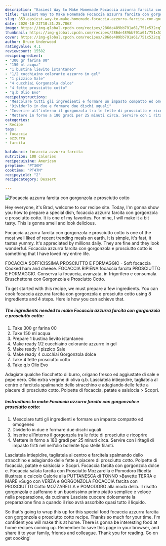 ```yaml
---
description: "Easiest Way to Make Homemade Focaccia azzurra farcita con gorgonzola e prosciutto cotto"
title: "Easiest Way to Make Homemade Focaccia azzurra farcita con gorgonzola e prosciutto cotto"
slug: 853-easiest-way-to-make-homemade-focaccia-azzurra-farcita-con-gorgonzola-e-prosciutto-cotto
date: 2020-10-22T10:31:25.706Z
image: https://img-global.cpcdn.com/recipes/286de489bb701a61/751x532cq70/focaccia-azzurra-farcita-con-gorgonzola-e-prosciutto-cotto-recipe-main-photo.jpg
thumbnail: https://img-global.cpcdn.com/recipes/286de489bb701a61/751x532cq70/focaccia-azzurra-farcita-con-gorgonzola-e-prosciutto-cotto-recipe-main-photo.jpg
cover: https://img-global.cpcdn.com/recipes/286de489bb701a61/751x532cq70/focaccia-azzurra-farcita-con-gorgonzola-e-prosciutto-cotto-recipe-main-photo.jpg
author: Bruce Underwood
ratingvalue: 4.1
reviewcount: 15582
recipeingredient:
- "300 gr farina 00"
- "150 ml acqua"
- "1 bustina lievito istantaneo"
- "1/2 cucchiaino colorante azzurro in gel"
- "1 pizzico Sale"
- "4 cucchiai Gorgonzola dolce"
- "4 fette prosciutto cotto"
- "q.b Olio Evo"
recipeinstructions:
- "Mescolare tutti gli ingredienti e formare un impasto compatto ed omogeneo"
- "Dividerlo in due e formare due dischi uguali"
- "Inserire all’interno il gorgonzola tra le fette di prosciutto e ricoprire"
- "Mettere in forno a 180 gradi per 25 minuti circa. Servire con i ritagli di impasto fritti nel nell’olio bollente tipo stelle filanti."
categories:
- Recipe
tags:
- focaccia
- azzurra
- farcita

katakunci: focaccia azzurra farcita 
nutrition: 108 calories
recipecuisine: American
preptime: "PT36M"
cooktime: "PT47M"
recipeyield: "2"
recipecategory: Dessert

---
```



![Focaccia azzurra farcita con gorgonzola e prosciutto cotto](https://img-global.cpcdn.com/recipes/286de489bb701a61/751x532cq70/focaccia-azzurra-farcita-con-gorgonzola-e-prosciutto-cotto-recipe-main-photo.jpg)

Hey everyone, it's Brad, welcome to our recipe site. Today, I'm gonna show you how to prepare a special dish, focaccia azzurra farcita con gorgonzola e prosciutto cotto. It is one of my favorites. For mine, I will make it a bit tasty. This is gonna smell and look delicious.

Focaccia azzurra farcita con gorgonzola e prosciutto cotto is one of the most well liked of recent trending meals on earth. It is simple, it's fast, it tastes yummy. It's appreciated by millions daily. They are fine and they look wonderful. Focaccia azzurra farcita con gorgonzola e prosciutto cotto is something that I have loved my entire life.

FOCACCIA SOFFICISSIMA PROSCIUTTO E FORMAGGIO - Soft focaccia Cooked ham and cheese. FOCACCIA RIPIENA focaccia farcita PROSCIUTTO E FORMAGGIO. Conserva la focaccia, avanzata, in frigorifero e consumala. Bruschettona con Gorgonzola e Prosciutto Cotto.


To get started with this recipe, we must prepare a few ingredients. You can cook focaccia azzurra farcita con gorgonzola e prosciutto cotto using 8 ingredients and 4 steps. Here is how you can achieve that.

<!--inarticleads1-->

##### The ingredients needed to make Focaccia azzurra farcita con gorgonzola e prosciutto cotto:

1. Take 300 gr farina 00
1. Take 150 ml acqua
1. Prepare 1 bustina lievito istantaneo
1. Make ready 1/2 cucchiaino colorante azzurro in gel
1. Make ready 1 pizzico Sale
1. Make ready 4 cucchiai Gorgonzola dolce
1. Take 4 fette prosciutto cotto
1. Take q.b Olio Evo


Adagiate qualche fiocchetto di burro, origano fresco ed aggiustate di sale e pepe nero. Olio extra vergine di oliva q.b. Lasciatela intiepidire, tagliatela al centro e farcitela spalmando dello stracchino e adagiando delle fette a piacere di prosciutto cotto. Polpette di focaccia, patate e salsiccia &gt; Scopri. 

<!--inarticleads2-->

##### Instructions to make Focaccia azzurra farcita con gorgonzola e prosciutto cotto:

1. Mescolare tutti gli ingredienti e formare un impasto compatto ed omogeneo
1. Dividerlo in due e formare due dischi uguali
1. Inserire all’interno il gorgonzola tra le fette di prosciutto e ricoprire
1. Mettere in forno a 180 gradi per 25 minuti circa. Servire con i ritagli di impasto fritti nel nell’olio bollente tipo stelle filanti.


Lasciatela intiepidire, tagliatela al centro e farcitela spalmando dello stracchino e adagiando delle fette a piacere di prosciutto cotto. Polpette di focaccia, patate e salsiccia &gt; Scopri. Focaccia farcita con gorgonzola dolce e. Focaccia salata farcita con Prosciutto Mozzarella e Pomodoro Ricetta illustrata e calcolo Calorie alla PUTTANESCA di TONNO »Bavette TERRA e MARE »Sugo con VERZA e GORGONZOLA FOCACCIA farcita con PROSCIUTTO Cotto MOZZARELLA e POMODORO alla moda della. Il risotto gorgonzola e zafferano è un buonissimo primo piatto semplice e veloce nella preparazione, da cucinare Lasciate cuocere dolcemente la preparazione fino a quando il riso avrà assorbito quasi tutto il liquido. 

So that's going to wrap this up for this special food focaccia azzurra farcita con gorgonzola e prosciutto cotto recipe. Thanks so much for your time. I'm confident you will make this at home. There is gonna be interesting food at home recipes coming up. Remember to save this page in your browser, and share it to your family, friends and colleague. Thank you for reading. Go on get cooking!
